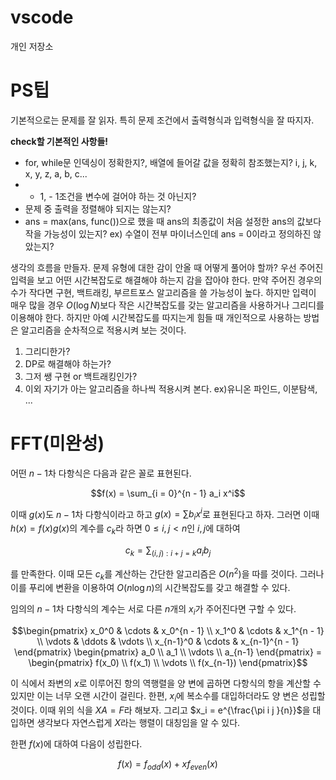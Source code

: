 # vscode

개인 저장소

# PS팁

기본적으로는 문제를 잘 읽자. 특히 문제 조건에서 출력형식과 입력형식을 잘 따지자. 

**check할 기본적인 사항들!**
- for, while문 인덱싱이 정확한지?, 배열에 들어갈 값을 정확히 참조했는지? i, j, k, x, y, z, a, b, c...
- + 1, - 1조건을 변수에 걸어야 하는 것 아닌지?
- 문제 중 출력을 정렬해야 되지는 않는지? 
- ans = max(ans, func())으로 했을 때 ans의 최종값이 처음 설정한 ans의 값보다 작을 가능성이 있는지? ex) 수열이 전부 마이너스인데 ans = 0이라고 정의하진 않았는지?

생각의 흐름을 만들자. 문제 유형에 대한 감이 안올 때 어떻게 풀어야 할까? 우선 주어진 입력을 보고 어떤 시간복잡도로 해결해야 하는지 감을 잡아야 한다. 만약 주어진 경우의 수가 작다면 구현, 백트래킹, 부르트포스 알고리즘을 쓸 가능성이 높다. 하지만 입력이 매우 많을 경우 $O(\log{N})$보다 작은 시간복잡도를 갖는 알고리즘을 사용하거나 그리디를 이용해야 한다. 하지만 아예 시간복잡도를 따지는게 힘들 때 개인적으로 사용하는 방법은 알고리즘을 순차적으로 적용시켜 보는 것이다. 

1. 그리디한가?
2. DP로 해결해야 하는가?
3. 그저 쌩 구현 or 백트래킹인가?
4. 이외 자기가 아는 알고리즘을 하나씩 적용시켜 본다. ex)유니온 파인드, 이분탐색, ...


# FFT(미완성)

어떤 $n - 1$차 다항식은 다음과 같은 꼴로 표현된다. 

$$f(x) = \sum_{i = 0}^{n - 1} a_i x^i$$

이때 $g(x)$도 $n - 1$차 다항식이라고 하고 $g(x) = \sum b_i x^i$로 표현된다고 하자. 그러면 이때 $h(x) = f(x) g(x)$의 계수를 $c_k$라 하면 $0 \le i, j < n$인 $i, j$에 대하여 

$$c_k = \sum_{(i,j):i + j = k} a_i b_j$$

를 만족한다. 이때 모든 $c_k$를 계산하는 간단한 알고리즘은 $O(n^2)$을 따를 것이다. 그러나 이를 푸리에 변환을 이용하여 $O(n \log n)$의 시간복잡도를 갖고 해결할 수 있다.

임의의 $n - 1$차 다항식의 계수는 서로 다른 $n$개의 $x_i$가 주어진다면 구할 수 있다. 

$$\begin{pmatrix}
x_0^0 & \cdots & x_0^{n - 1}
\\ x_1^0 & \cdots & x_1^{n - 1}
\\ \vdots & \ddots & \vdots
\\ x_{n-1}^0 & \cdots & x_{n-1}^{n - 1}
\end{pmatrix}
\begin{pmatrix}
a_0 \\ a_1 \\ \vdots \\ a_{n-1}
\end{pmatrix} = 
\begin{pmatrix}
f(x_0) \\ f(x_1) \\ \vdots \\ f(x_{n-1})
\end{pmatrix}$$

이 식에서 좌변의 $x$로 이루어진 항의 역행렬을 양 변에 곱하면 다항식의 항을 계산할 수 있지만 이는 너무 오랜 시간이 걸린다. 한편, $x_i$에 복소수를 대입하더라도 양 변은 성립할 것이다. 이때 위의 식을 $XA = F$라 해보자. 그리고 $x_i = e^{\frac{\pi i j }{n}}$을 대입하면 생각보다 자연스럽게 $X$라는 행렬이 대칭임을 알 수 있다. 

한편 $f(x)$에 대하여 다음이 성립한다. 

$$f(x) = f_{odd} (x) + x f_{even} (x)$$
